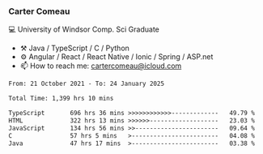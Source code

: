 ### Carter Comeau

💻 University of Windsor Comp. Sci Graduate

- ⚒️ Java / TypeScript / C / Python
- ⚙️ Angular / React / React Native / Ionic / Spring / ASP.net
- 📫 How to reach me: cartercomeau@icloud.com

<!--START_SECTION:waka-->

```txt
From: 21 October 2021 - To: 24 January 2025

Total Time: 1,399 hrs 10 mins

TypeScript       696 hrs 36 mins >>>>>>>>>>>>-------------   49.79 %
HTML             322 hrs 13 mins >>>>>>-------------------   23.03 %
JavaScript       134 hrs 56 mins >>-----------------------   09.64 %
C                57 hrs 5 mins   >------------------------   04.08 %
Java             47 hrs 17 mins  >------------------------   03.38 %
```

<!--END_SECTION:waka-->

